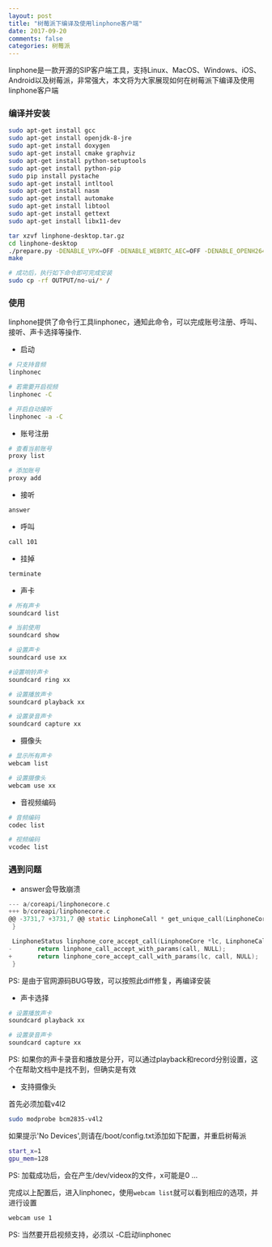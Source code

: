 ```yaml
---
layout: post
title: "树莓派下编译及使用linphone客户端"
date: 2017-09-20
comments: false
categories: 树莓派
---
```


linphone是一款开源的SIP客户端工具，支持Linux、MacOS、Windows、iOS、Android以及树莓派，非常强大，本文将为大家展现如何在树莓派下编译及使用linphone客户端

### 编译并安装

```bash
sudo apt-get install gcc
sudo apt-get install openjdk-8-jre
sudo apt-get install doxygen
sudo apt-get install cmake graphviz
sudo apt-get install python-setuptools
sudo apt-get install python-pip
sudo pip install pystache
sudo apt-get install intltool
sudo apt-get install nasm
sudo apt-get install automake
sudo apt-get install libtool
sudo apt-get install gettext
sudo apt-get install libx11-dev

tar xzvf linphone-desktop.tar.gz
cd linphone-desktop
./prepare.py -DENABLE_VPX=OFF -DENABLE_WEBRTC_AEC=OFF -DENABLE_OPENH264=ON -DENABLE_NON_FREE_CODECS=ON  no-ui
make

# 成功后，执行如下命令即可完成安装
sudo cp -rf OUTPUT/no-ui/* /
```

### 使用

linphone提供了命令行工具linphonec，通知此命令，可以完成账号注册、呼叫、接听、声卡选择等操作.

* 启动

```bash
# 只支持音频
linphonec

# 若需要开启视频
linphonec -C

# 开启自动接听
linphonec -a -C
```

* 账号注册

```bash
# 查看当前账号
proxy list

# 添加账号
proxy add
```

* 接听

```bash
answer
```

* 呼叫

```bash
call 101
```

* 挂掉

```bash
terminate
```

* 声卡

```bash
# 所有声卡
soundcard list

# 当前使用
soundcard show

# 设置声卡
soundcard use xx

#设置响铃声卡
soundcard ring xx

# 设置播放声卡
soundcard playback xx

# 设置录音声卡
soundcard capture xx 
```

* 摄像头

```bash
# 显示所有声卡
webcam list

# 设置摄像头
webcam use xx
```

* 音视频编码

```bash
# 音频编码
codec list

# 视频编码
vcodec list
```

### 遇到问题

* answer会导致崩溃

```c
--- a/coreapi/linphonecore.c
+++ b/coreapi/linphonecore.c
@@ -3731,7 +3731,7 @@ static LinphoneCall * get_unique_call(LinphoneCore *lc) {
 }

 LinphoneStatus linphone_core_accept_call(LinphoneCore *lc, LinphoneCall *call) {
-       return linphone_call_accept_with_params(call, NULL);
+       return linphone_core_accept_call_with_params(lc, call, NULL);
 }
```
PS: 是由于官网源码BUG导致，可以按照此diff修复，再编译安装

* 声卡选择

```bash
# 设置播放声卡
soundcard playback xx

# 设置录音声卡
soundcard capture xx
```
PS: 如果你的声卡录音和播放是分开，可以通过playback和record分别设置，这个在帮助文档中是找不到，但确实是有效

* 支持摄像头

首先必须加载v4l2

```bash
sudo modprobe bcm2835-v4l2
```
如果提示'No Devices',则请在/boot/config.txt添加如下配置，并重启树莓派

```bash
start_x=1
gpu_mem=128
```
PS: 加载成功后，会在产生/dev/videox的文件，x可能是0 ...

完成以上配置后，进入linphonec，使用`webcam list`就可以看到相应的选项，并进行设置

```bash
webcam use 1
```
PS: 当然要开启视频支持，必须以 -C启动linphonec
